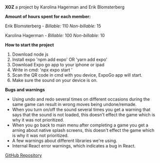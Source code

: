 **XOZ**
a project by Karolina Hagerman and Erik Blomsterberg

**Amount of hours spent for each member:**

Erik Blomsterberg - 
_Billable:_ 110
_Non-billable:_ 15

Karolina Hagerman -
_Billable:_ 100
_Non-billable:_ 10

**How to start the project**
1. Download node js 
2. Install expo
    'npm add expo' OR 'yarn add expo'
2. Download Expo go app to your iphone or ipad
3. Write in cmd: 
    'npx expo start '
4. Scan the QR code in cmd with you device, ExpoGo app will start.
5. Make sure the sound on your device is on.

**Bugs and warnings**
- Using undo and redo several times on different occasions during the same game can result in wrong moves being undone/remade.
- When you turn on/off the sound several times you get a warning that says that the sound is not loaded, this doesn't effect the game which is why it was not prioritized.
- When you go back to main menu after completing a game you get a arning about native splash screens, this doesn't effect the game which is why it was not prioritized.
- A few warnings about different libraries we're using.
- Internal React error warnings, which indicates a bug in React.

[GitHub Repository](https://github.com/KarolinaHagerman/UI2)

